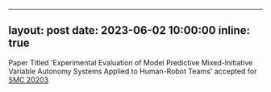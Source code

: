 
---
layout: post
date: 2023-06-02 10:00:00
inline: true
---

Paper Titled 'Experimental Evaluation of Model Predictive Mixed-Initiative Variable Autonomy Systems Applied to Human-Robot Teams' accepted for [SMC 20203](https://ieeesmc2023.org/)
